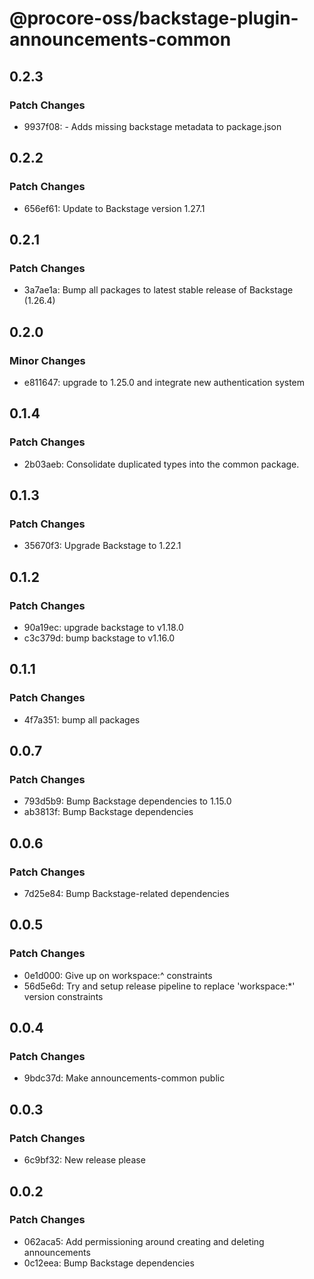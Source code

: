 # @procore-oss/backstage-plugin-announcements-common

## 0.2.3

### Patch Changes

- 9937f08: - Adds missing backstage metadata to package.json

## 0.2.2

### Patch Changes

- 656ef61: Update to Backstage version 1.27.1

## 0.2.1

### Patch Changes

- 3a7ae1a: Bump all packages to latest stable release of Backstage (1.26.4)

## 0.2.0

### Minor Changes

- e811647: upgrade to 1.25.0 and integrate new authentication system

## 0.1.4

### Patch Changes

- 2b03aeb: Consolidate duplicated types into the common package.

## 0.1.3

### Patch Changes

- 35670f3: Upgrade Backstage to 1.22.1

## 0.1.2

### Patch Changes

- 90a19ec: upgrade backstage to v1.18.0
- c3c379d: bump backstage to v1.16.0

## 0.1.1

### Patch Changes

- 4f7a351: bump all packages

## 0.0.7

### Patch Changes

- 793d5b9: Bump Backstage dependencies to 1.15.0
- ab3813f: Bump Backstage dependencies

## 0.0.6

### Patch Changes

- 7d25e84: Bump Backstage-related dependencies

## 0.0.5

### Patch Changes

- 0e1d000: Give up on workspace:^ constraints
- 56d5e6d: Try and setup release pipeline to replace 'workspace:\*' version constraints

## 0.0.4

### Patch Changes

- 9bdc37d: Make announcements-common public

## 0.0.3

### Patch Changes

- 6c9bf32: New release please

## 0.0.2

### Patch Changes

- 062aca5: Add permissioning around creating and deleting announcements
- 0c12eea: Bump Backstage dependencies
